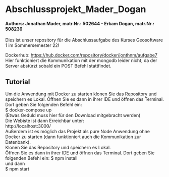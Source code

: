# Abschlussprojekt_Mader_Dogan
<h4>Authors:  Jonathan Mader, matr.Nr.: 502644 - Erkam Dogan, matr.Nr.: 508236</h4>

Dies ist unser repository für die Abschlussaufgabe des Kurses Geosoftware 1 im Sommersemester 22!

Dockerhub: https://hub.docker.com/repository/docker/jonthnm/aufgabe7
Hier funktioniert die Kommunikation mit der mongodb leider nicht, da der Server abstürzt sobald ein POST Befehl stattfindet.

<h2>Tutorial</h2>

Um die Anwendung mit Docker zu starten klonen Sie das Repository und speichern es Lokal.
Öffnen Sie es dann in ihrer IDE und öffnen das Terminal. Dort geben Sie folgenden Befehl ein:
<br>
$ docker-compose up
<br>
(Etwas Geduld muss hier für den Download mitgebracht werden)
<br>
Die Webiste ist dann Erreichbar unter:<br>
http://localhost:3000/
<br>
Außerdem ist es möglich das Projekt als pure Node Anwendung ohne Docker zu starten (dann funktioniert auch die Kommunikation zur Datenbank).<br>
Klonen Sie das Repository und speichern es Lokal.<br>
Öffnen Sie es dann in ihrer IDE und öffnen das Terminal. Dort geben Sie folgenden Befehl ein:
$ npm install <br>
und dann <br>
$ npm start <br>
